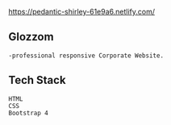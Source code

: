https://pedantic-shirley-61e9a6.netlify.com/

## Glozzom
    -professional responsive Corporate Website.

## Tech Stack
    HTML
    CSS
    Bootstrap 4
